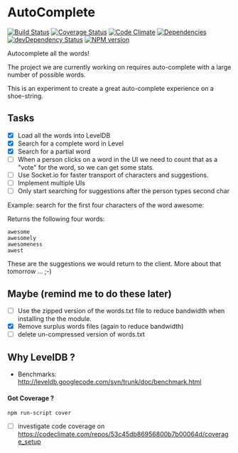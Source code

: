 AutoComplete
============
[![Build Status](https://travis-ci.org/nelsonic/ac.png?branch=master)](https://travis-ci.org/nelsonic/ac)
[![Coverage Status](https://coveralls.io/repos/nelsonic/ac/badge.png)](https://coveralls.io/r/nelsonic/ac)
[![Code Climate](https://codeclimate.com/github/nelsonic/ac.png)](https://codeclimate.com/github/nelsonic/ac)
[![Dependencies](https://david-dm.org/nelsonic/ac.png?theme=shields.io)](https://david-dm.org/nelsonic/ac)
[![devDependency Status](https://david-dm.org/nelsonic/ac/dev-status.svg)](https://david-dm.org/nelsonic/ac#info=devDependencies)
[![NPM version](https://badge.fury.io/js/ac.png)](https://npmjs.org/package/ac)

Autocomplete all the words!

The project we are currently working on requires auto-complete
with a large number of possible words.

This is an experiment to create a great auto-complete experience
on a shoe-string.

## Tasks

- [x] Load all the words into LevelDB
- [x] Search for a complete word in Level
- [x] Search for a partial word
- [ ] When a person clicks on a word in the UI we need to count
that as a "vote" for the word, so we can get some stats.
- [ ] Use Socket.io for faster transport of characters and suggestions.
- [ ] Implement multiple UIs
- [ ] Only start searching for suggestions after the person types second char

Example: search for the first four characters of the word awesome:

Returns the following four words:
```
awesome
awesomely
awesomeness
awest
```
These are the suggestions we would return to the client.
More about that tomorrow ... ;-)

## Maybe (remind me to do these later)

- [ ] Use the zipped version of the words.txt file to reduce
bandwidth when installing the the module.
- [x] Remove surplus words files (again to reduce bandwidth)
- [ ] delete un-compressed version of words.txt

## Why LevelDB ?

- Benchmarks: http://leveldb.googlecode.com/svn/trunk/doc/benchmark.html


#### Got Coverage ?
```
npm run-script cover
```
- [ ] investigate code coverage on https://codeclimate.com/repos/53c45db86956800b7b00064d/coverage_setup
